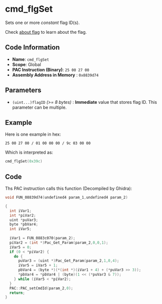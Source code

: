 # cmd_flgSet

Sets one or more *constant* flag ID(s).

Check [about flag](./guide/about-flag.md) to learn about the flag.

## Code Information

- **Name**: `cmd_flgSet`
- **Scope**: Global
- **PAC Instruction (Binary)**: `25 00 27 00`
- **Assembly Address in Memory** : `0x8839d74`

## Parameters

- `(uint...)flagID` *(>= 8 bytes)* : **Immediate** value that stores flag ID. This parameter can be multiple.

## Example

Here is one example in hex:

```25 00 27 00 / 01 00 00 00 / 9c 03 00 00```

Which is interpreted as:

```c
cmd_flgSet(0x39c)
```

## Code

Ths PAC instruction calls this function (Decompiled by Ghidra):

```c
void FUN_08839d74(undefined4 param_1,undefined4 param_2)

{
  int iVar1;
  int *piVar2;
  uint *puVar3;
  byte *pbVar4;
  int iVar5;
  
  iVar1 = FUN_0883c070(param_2);
  piVar2 = (int *)Pac_Get_Param(param_2,0,0,1);
  iVar5 = 0;
  if (0 < *piVar2) {
    do {
      puVar3 = (uint *)Pac_Get_Param(param_2,1,0,4);
      iVar5 = iVar5 + 1;
      pbVar4 = (byte *)(*(int *)(iVar1 + 4) + (*puVar3 >> 3));
      *pbVar4 = *pbVar4 | (byte)(1 << (*puVar3 & 7));
    } while (iVar5 < *piVar2);
  }
  PAC::PAC_setCmdId(param_2,0);
  return;
}
```
